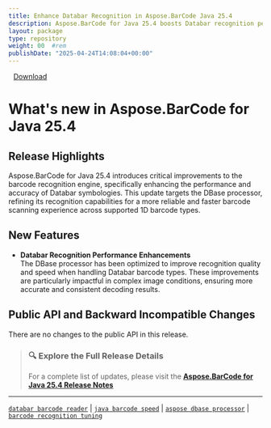```yaml
---
title: Enhance Databar Recognition in Aspose.BarCode Java 25.4
description: Aspose.BarCode for Java 25.4 boosts Databar recognition performance and accuracy with key improvements to the DBase processor
layout: package
type: repository
weight: 00	#rem
publishDate: "2025-04-24T14:08:04+00:00"
---
```


<div class="downloadandnotes">
<a title="Download Zip Package of Aspose.BarCode v25.4" href="https://releases.aspose.com/java/repo/com/aspose/aspose-barcode/25.4/aspose-barcode-25.4-java.zip" class="btn btn-primary dwnam3"><i class="glyphicon glyphicon-download-alt" style="padding-right:10px"></i> Download</a></div>

# What's new in Aspose.BarCode for Java 25.4

## Release Highlights

Aspose.BarCode for Java 25.4 introduces critical improvements to the barcode recognition engine, specifically enhancing the performance and accuracy of Databar symbologies. This update targets the DBase processor, refining its recognition capabilities for a more reliable and faster barcode scanning experience across supported 1D barcode types.

## New Features

- **Databar Recognition Performance Enhancements**  
  The DBase processor has been optimized to improve recognition quality and speed when handling Databar barcode types. These improvements are particularly impactful in complex image conditions, ensuring more accurate and consistent decoding results.

## Public API and Backward Incompatible Changes

There are no changes to the public API in this release.

> ### 🔍 Explore the Full Release Details
>
> For a complete list of updates, please visit the **[Aspose.BarCode for Java 25.4 Release Notes](https://releases.aspose.com/barcode/java/release-notes/2025/aspose-barcode-for-java-25-4-release-notes/)**

---

[`databar barcode reader`](https://search.aspose.com/q/databar-barcode-reader.html) | [`java barcode speed`](https://search.aspose.com/q/java-barcode-speed.html) | [`aspose dbase processor`](https://search.aspose.com/q/aspose-dbase-processor.html) | [`barcode recognition tuning`](https://search.aspose.com/q/barcode-recognition-tuning.html)
